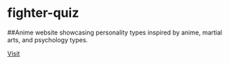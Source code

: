 # fighter-quiz

##Anime website showcasing personality types inspired by anime, martial arts, and psychology types.

[Visit](https://sippun.github.io/fighter-quiz/)
